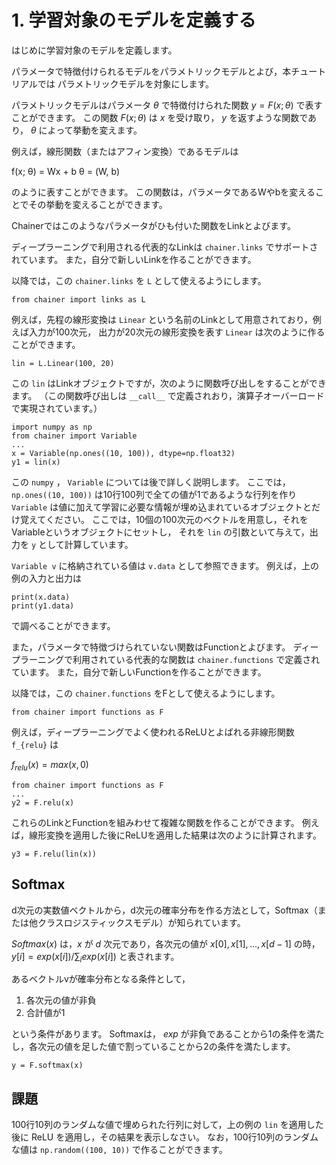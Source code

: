 # 1. 学習対象のモデルを定義する

はじめに学習対象のモデルを定義します。

パラメータで特徴付けられるモデルをパラメトリックモデルとよび，本チュートリアルでは
パラメトリックモデルを対象にします。

パラメトリックモデルはパラメータ $\theta$ で特徴付けられた関数 $y=F(x; \theta)$ で表すことができます。
この関数 $F(x; \theta)$ は $x$ を受け取り， $y$ を返すような関数であり， $\theta$ によって挙動を変えます。

例えば，線形関数（またはアフィン変換）であるモデルは

f(x; θ) = Wx + b
θ = (W, b)

のように表すことができます。
この関数は，パラメータであるWやbを変えることでその挙動を変えることができます。

Chainerではこのようなパラメータがひも付いた関数をLinkとよびます。

ディープラーニングで利用される代表的なLinkは `chainer.links` でサポートされています。
また，自分で新しいLinkを作ることができます。

以降では，この `chainer.links` を `L` として使えるようにします。

```
from chainer import links as L
```

例えば，先程の線形変換は `Linear` という名前のLinkとして用意されており，例えば入力が100次元，
出力が20次元の線形変換を表す `Linear` は次のように作ることができます。

```
lin = L.Linear(100, 20)
```

この `lin` はLinkオブジェクトですが，次のように関数呼び出しをすることができます。
（この関数呼び出しは `__call__` で定義されおり，演算子オーバーロードで実現されています。）

```
import numpy as np
from chainer import Variable
...
x = Variable(np.ones((10, 100)), dtype=np.float32)
y1 = lin(x)
```

この `numpy` ， `Variable` については後で詳しく説明します。
ここでは， `np.ones((10, 100))` は10行100列で全ての値が1であるような行列を作り
`Variable` は値に加えて学習に必要な情報が埋め込まれているオブジェクトとだけ覚えてください。
ここでは，10個の100次元のベクトルを用意し，それをVariableというオブジェクトにセットし，
それを `lin` の引数といて与えて，出力を `y` として計算しています。

`Variable v` に格納されている値は `v.data` として参照できます。
例えば，上の例の入力と出力は

```
print(x.data)
print(y1.data)
```

で調べることができます。

また，パラメータで特徴づけられていない関数はFunctionとよびます。
ディープラーニングで利用されている代表的な関数は `chainer.functions` で定義されています。
また，自分で新しいFunctionを作ることができます。

以降では，この  `chainer.functions` をFとして使えるようにします。
```
from chainer import functions as F
```

例えば，ディープラーニングでよく使われるReLUとよばれる非線形関数 `f_{relu}` は

$f_{relu}(x)=max(x,0)$

```
from chainer import functions as F
...
y2 = F.relu(x)
```

これらのLinkとFunctionを組みわせて複雑な関数を作ることができます。
例えば，線形変換を適用した後にReLUを適用した結果は次のように計算されます。

```
y3 = F.relu(lin(x))
```

## Softmax

d次元の実数値ベクトルから，d次元の確率分布を作る方法として，Softmax（または他クラスロジスティックスモデル）が知られています。

$Softmax(x)$ は，$x$ が $d$ 次元であり，各次元の値が $x[0], x[1], ..., x[d-1]$ の時，
$y[i]=exp(x[i])/\sum_i exp(x[i])$ と表されます。

あるベクトルvが確率分布となる条件として，

1. 各次元の値が非負
2. 合計値が1

という条件があります。
Softmaxは， $exp$ が非負であることから1の条件を満たし，各次元の値を足した値で割っていることから2の条件を満たします。

```
y = F.softmax(x)
```

## 課題

100行10列のランダムな値で埋められた行列に対して，上の例の `lin` を適用した後に ReLU を適用し，その結果を表示しなさい。
なお，100行10列のランダムな値は `np.random((100, 10))` で作ることができます。
